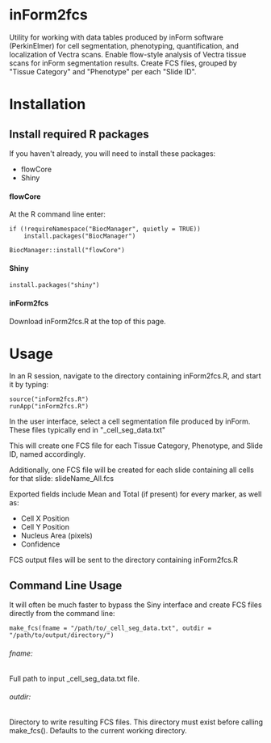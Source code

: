 # inForm2fcs
Utility for working with data tables produced by inForm software (PerkinElmer) for cell segmentation, phenotyping, quantification, and localization of Vectra scans.
Enable flow-style analysis of Vectra tissue scans for inForm segmentation results.
Create FCS files, grouped by "Tissue Category" and "Phenotype" per each "Slide ID".

# Installation


## Install required R packages

If you haven't already, you will need to install these packages:
* flowCore
* Shiny

#### flowCore
At the R command line enter:
```
if (!requireNamespace("BiocManager", quietly = TRUE))
    install.packages("BiocManager")

BiocManager::install("flowCore")
```

#### Shiny
```
install.packages("shiny")
```


#### inForm2fcs
Download inForm2fcs.R at the top of this page.



# Usage

In an R session, navigate to the directory containing inForm2fcs.R, and start it by typing:

```
source("inForm2fcs.R")
runApp("inForm2fcs.R")
```

In the user interface, select a cell segmentation file produced by inForm. These files typically end in "\_cell\_seg\_data.txt"

This will create one FCS file for each Tissue Category, Phenotype, and Slide ID, named accordingly.

Additionally, one FCS file will be created for each slide containing all cells for that slide: slideName\_All.fcs

Exported fields include Mean and Total (if present) for every marker, as well as:
* Cell X Position
* Cell Y Position
* Nucleus Area (pixels)
* Confidence

FCS output files will be sent to the directory containing inForm2fcs.R



## Command Line Usage
It will often be much faster to bypass the Siny interface and create FCS files directly from the command line:
```
make_fcs(fname = "/path/to/_cell_seg_data.txt", outdir = "/path/to/output/directory/")
```
###### fname:  
Full path to input \_cell\_seg\_data.txt file.
###### outdir:  
Directory to write resulting FCS files. This directory must exist before calling make\_fcs(). Defaults to the current working directory.





